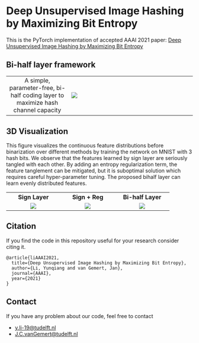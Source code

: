 # Deep Unsupervised Image Hashing by Maximizing Bit Entropy

This is the PyTorch implementation of accepted AAAI 2021 paper: [Deep Unsupervised Image Hashing by Maximizing Bit Entropy](https://arxiv.org/abs/2012.12334)


## Bi-half layer framework
<table border=0 >
	<tbody>
    <tr>
		<tr>
			<td width="19%" align="center"> A simple, parameter-free, bi-half coding layer to maximize hash
channel capacity
  </td>
			<td width="40%" > <img src="https://raw.githubusercontent.com/liyunqianggyn/Deep-Unsupervised-Image-Hashing-by-Maximizing-Bit-Entropy/master/bi_half layer.png"> </td>
		</tr>
	</tbody>
</table>

## 3D Visualization
This figure visualizes the continuous feature distributions before binarization over different methods by training the network on MNIST with 3 hash bits. We observe that the features learned by sign layer are seriously tangled with each other. By adding an entropy regularization term, the feature tanglement can be mitigated, but it is suboptimal solution which
requires careful hyper-parameter tuning. The proposed bihalf layer can learn evenly distributed features. 

<table border=0 width="50px" >
	<tbody> 
    <tr>		<td width="27%" align="center"> <strong>Sign Layer</strong> </td>
			<td width="27%" align="center"> <strong>Sign + Reg</strong> </td>
			<td width="27%" align="center"> <strong>Bi-half Layer</strong> </td>
		</tr>
<tr>
			<td width="27%" align="center"> <img src="https://raw.githubusercontent.com/liyunqianggyn/Deep-Unsupervised-Image-Hashing-by-Maximizing-Bit-Entropy/master/AutoEncoder/gif/sign_.gif"> </td>
			<td width="27%" align="center"> <img src="https://raw.githubusercontent.com/liyunqianggyn/Deep-Unsupervised-Image-Hashing-by-Maximizing-Bit-Entropy/master/AutoEncoder/gif/Signreg_.gif"> </td>
			<td width="27%" align="center"> <img src="https://raw.githubusercontent.com/liyunqianggyn/Deep-Unsupervised-Image-Hashing-by-Maximizing-Bit-Entropy/master/AutoEncoder/gif/bihalf_.gif"> </td>
		</tr>
	</tbody>
</table>


## Citation

If you find the code in this repository useful for your research consider citing it.

```
@article{liAAAI2021,
  title={Deep Unsupervised Image Hashing by Maximizing Bit Entropy},
  author={Li, Yunqiang and van Gemert, Jan},
  journal={AAAI},
  year={2021}
}
```
## Contact
If you have any problem about our code, feel free to contact

 - y.li-19@tudelft.nl
 - J.C.vanGemert@tudelft.nl
 
 
 
 


